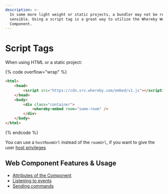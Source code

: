 ```yaml
---
description: >-
  In some more light weight or static projects, a bundler may not be required or
  sensible. Using a script tag is a great way to utilize the Whereby Web
  Component.
---
```


# Script Tags

When using HTML or a static project:

{% code overflow="wrap" %}
```html
<html>
    <head>
        <script src="https://cdn.srv.whereby.com/embed/v1.js"></script>
    </head>
    <body>
        <div class="container">
            <whereby-embed room="some-room" />
        </div>
    </body>
</html>
```
{% endcode %}

You can use a `hostRoomUrl` instead of the `roomUrl`, if you want to give the user [host privileges](../../../user-roles-and-privileges.md#hosts)

## Web Component Features & Usage

* [Attributes of the Component](./#attributes-of-the-component)
* [Listening to events](./#listening-to-events)
* [Sending commands](./#sending-commands)

